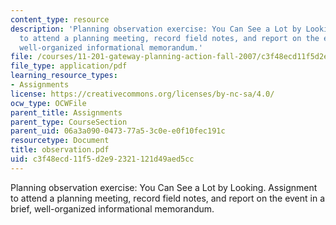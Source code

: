 ```yaml
---
content_type: resource
description: 'Planning observation exercise: You Can See a Lot by Looking. Assignment
  to attend a planning meeting, record field notes, and report on the event in a brief,
  well-organized informational memorandum.'
file: /courses/11-201-gateway-planning-action-fall-2007/c3f48ecd11f5d2e92321121d49aed5cc_observation.pdf
file_type: application/pdf
learning_resource_types:
- Assignments
license: https://creativecommons.org/licenses/by-nc-sa/4.0/
ocw_type: OCWFile
parent_title: Assignments
parent_type: CourseSection
parent_uid: 06a3a090-0473-77a5-3c0e-e0f10fec191c
resourcetype: Document
title: observation.pdf
uid: c3f48ecd-11f5-d2e9-2321-121d49aed5cc
---
```

Planning observation exercise: You Can See a Lot by Looking. Assignment to attend a planning meeting, record field notes, and report on the event in a brief, well-organized informational memorandum.